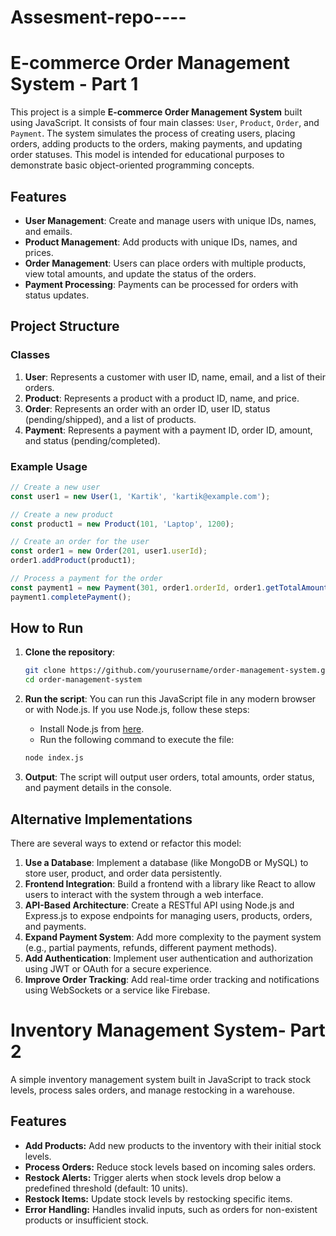 # Assesment-repo----


# E-commerce Order Management System - Part 1

This project is a simple **E-commerce Order Management System** built using JavaScript. It consists of four main classes: `User`, `Product`, `Order`, and `Payment`. The system simulates the process of creating users, placing orders, adding products to the orders, making payments, and updating order statuses. This model is intended for educational purposes to demonstrate basic object-oriented programming concepts.

## Features

- **User Management**: Create and manage users with unique IDs, names, and emails.
- **Product Management**: Add products with unique IDs, names, and prices.
- **Order Management**: Users can place orders with multiple products, view total amounts, and update the status of the orders.
- **Payment Processing**: Payments can be processed for orders with status updates.

## Project Structure

### Classes

1. **User**: Represents a customer with user ID, name, email, and a list of their orders.
2. **Product**: Represents a product with a product ID, name, and price.
3. **Order**: Represents an order with an order ID, user ID, status (pending/shipped), and a list of products.
4. **Payment**: Represents a payment with a payment ID, order ID, amount, and status (pending/completed).

### Example Usage

```javascript
// Create a new user
const user1 = new User(1, 'Kartik', 'kartik@example.com');

// Create a new product
const product1 = new Product(101, 'Laptop', 1200);

// Create an order for the user
const order1 = new Order(201, user1.userId);
order1.addProduct(product1);

// Process a payment for the order
const payment1 = new Payment(301, order1.orderId, order1.getTotalAmount());
payment1.completePayment();
```

## How to Run

1. **Clone the repository**:
   ```bash
   git clone https://github.com/yourusername/order-management-system.git
   cd order-management-system
   ```

2. **Run the script**:
   You can run this JavaScript file in any modern browser or with Node.js. If you use Node.js, follow these steps:

   - Install Node.js from [here](https://nodejs.org/).
   - Run the following command to execute the file:

   ```bash
   node index.js
   ```

3. **Output**:
   The script will output user orders, total amounts, order status, and payment details in the console.

## Alternative Implementations

There are several ways to extend or refactor this model:

1. **Use a Database**: Implement a database (like MongoDB or MySQL) to store user, product, and order data persistently.
2. **Frontend Integration**: Build a frontend with a library like React to allow users to interact with the system through a web interface.
3. **API-Based Architecture**: Create a RESTful API using Node.js and Express.js to expose endpoints for managing users, products, orders, and payments.
4. **Expand Payment System**: Add more complexity to the payment system (e.g., partial payments, refunds, different payment methods).
5. **Add Authentication**: Implement user authentication and authorization using JWT or OAuth for a secure experience.
6. **Improve Order Tracking**: Add real-time order tracking and notifications using WebSockets or a service like Firebase.


# Inventory Management System- Part 2

A simple inventory management system built in JavaScript to track stock levels, process sales orders, and manage restocking in a warehouse.

## Features

- **Add Products:** Add new products to the inventory with their initial stock levels.
- **Process Orders:** Reduce stock levels based on incoming sales orders.
- **Restock Alerts:** Trigger alerts when stock levels drop below a predefined threshold (default: 10 units).
- **Restock Items:** Update stock levels by restocking specific items.
- **Error Handling:** Handles invalid inputs, such as orders for non-existent products or insufficient stock.


